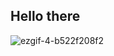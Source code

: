 ## Hello there
![ezgif-4-b522f208f2](https://github.com/megaredsss/megaredsss/assets/58664975/7b291c32-65e8-4399-ba6f-9844cc30f68a)

<!--
**megaredsss/megaredsss** is a ✨ _special_ ✨ repository because its `README.md` (this file) appears on your GitHub profile.

Here are some ideas to get you started:

- 🔭 I’m currently working on ...
- 🌱 I’m currently learning ...
- 👯 I’m looking to collaborate on ...
- 🤔 I’m looking for help with ...
- 💬 Ask me about ...
- 📫 How to reach me: ...
- 😄 Pronouns: ...
- ⚡ Fun fact: ...
-->
